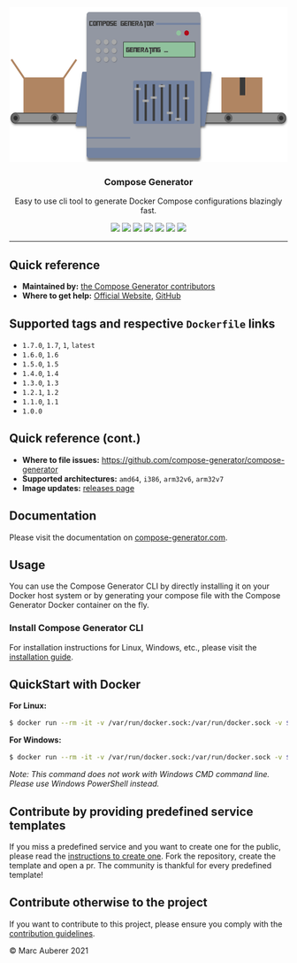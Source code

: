 <p align="center">
  <img alt="Compose Generator Logo" src="https://github.com/compose-generator/compose-generator/raw/main/media/logo-wide.png" height="280" />
  <h3 align="center">Compose Generator</h3>
  <p align="center">Easy to use cli tool to generate Docker Compose configurations blazingly fast.</p>
  <p align="center">
    <a target="_blank" href="https://github.com/compose-generator/compose-generator/releases/latest"><img src="https://img.shields.io/github/v/release/compose-generator/compose-generator?include_prereleases"></a>
    <a target="_blank" href="https://hub.docker.com/r/chillibits/compose-generator"><img src="https://img.shields.io/docker/pulls/chillibits/compose-generator"></a>
    <a target="_blank" href="./.github/workflows/ci.yml"><img src="https://github.com/compose-generator/compose-generator/workflows/Go%20CI/badge.svg"></a>
    <a target="_blank" href="./.github/workflows/codeql-analysis.yml"><img src="https://github.com/compose-generator/compose-generator/actions/workflows/codeql-analysis.yml/badge.svg"></a>
    <a target="_blank" href="https://goreportcard.com/report/github.com/compose-generator/compose-generator"><img src="https://goreportcard.com/badge/github.com/compose-generator/compose-generator"></a>
    <a target="_blank" href="https://makeapullrequest.com"><img src="https://img.shields.io/badge/PRs-welcome-brightgreen.svg"></a>
    <a target="_blank" href="./LICENSE.md"><img src="https://img.shields.io/github/license/compose-generator/compose-generator"></a>
  </p>
</p>

---

## Quick reference
- **Maintained by:** [the Compose Generator contributors](https://github.com/compose-generator/compose-generator)
- **Where to get help:** [Official Website](https://www.compose-generator.com), [GitHub](https://github.com/compose-generator/compose-generator)

## Supported tags and respective `Dockerfile` links
- `1.7.0`, `1.7`, `1`, `latest`
- `1.6.0`, `1.6`
- `1.5.0`, `1.5`
- `1.4.0`, `1.4`
- `1.3.0`, `1.3`
- `1.2.1`, `1.2`
- `1.1.0`, `1.1`
- `1.0.0`

## Quick reference (cont.)
- **Where to file issues:** https://github.com/compose-generator/compose-generator
- **Supported architectures:** `amd64`, `i386`, `arm32v6`, `arm32v7`
- **Image updates:** [releases page](https://github.com/compose-generator/compose-generator/releases)

## Documentation
Please visit the documentation on [compose-generator.com](https://www.compose-generator.com).

## Usage
You can use the Compose Generator CLI by directly installing it on your Docker host system<!--, install it via npm--> or by generating your compose file with the Compose Generator Docker container on the fly.

### Install Compose Generator CLI
For installation instructions for <!--NPM, -->Linux, Windows, etc., please visit the [installation guide](https://www.compose-generator.com/install/linux).

## QuickStart with Docker
**For Linux:**
```sh
$ docker run --rm -it -v /var/run/docker.sock:/var/run/docker.sock -v $(pwd):/cg/out chillibits/compose-generator [<command>]
```

**For Windows:**
```sh
$ docker run --rm -it -v /var/run/docker.sock:/var/run/docker.sock -v ${pwd}:/cg/out chillibits/compose-generator [<command>]
```
*Note: This command does not work with Windows CMD command line. Please use Windows PowerShell instead.*

## Contribute by providing predefined service templates
If you miss a predefined service and you want to create one for the public, please read the [instructions to create one](https://github.com/compose-generator/compose-generator/blob/main/predefined-services/README.md). Fork the repository, create the template and open a pr.
The community is thankful for every predefined template!

## Contribute otherwise to the project
If you want to contribute to this project, please ensure you comply with the [contribution guidelines](https://github.com/compose-generator/compose-generator/blob/main/CONTRIBUTING.md).

© Marc Auberer 2021